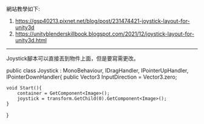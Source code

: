 網站教學如下: 
1. https://gsp40213.pixnet.net/blog/post/231474421-joystick-layout-for-unity3d
2. https://unityblenderskillbook.blogspot.com/2021/12/joystick-layout-for-unity3d.html
---------------------------------------------------------------
Joystick腳本可以直接丟到物件上面，但是要寫需更改。

public class Joystick : MonoBehaviour, IDragHandler, IPointerUpHandler, IPointerDownHandler{
    public Vector3 InputDirection = Vector3.zero;

    void Start(){
        container = GetComponent<Image>();
        joystick = transform.GetChild(0).GetComponent<Image>();
    }
}

